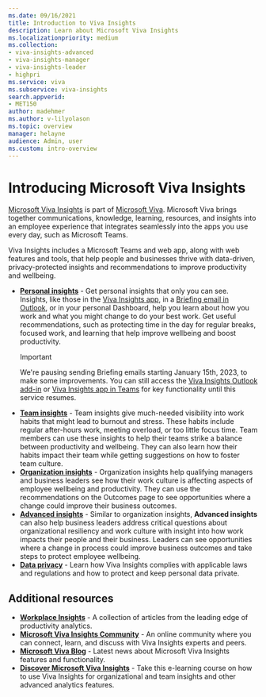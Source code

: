 ```yaml
---
ms.date: 09/16/2021
title: Introduction to Viva Insights
description: Learn about Microsoft Viva Insights
ms.localizationpriority: medium 
ms.collection: 
- viva-insights-advanced 
- viva-insights-manager
- viva-insights-leader
- highpri
ms.service: viva 
ms.subservice: viva-insights 
search.appverid: 
- MET150 
author: madehmer
ms.author: v-lilyolason
ms.topic: overview
manager: helayne
audience: Admin, user
ms.custom: intro-overview
---
```


# Introducing Microsoft Viva Insights

[Microsoft Viva Insights](https://insights.office.com/VivaInsights/) is part of [Microsoft Viva](https://www.microsoft.com/microsoft-viva). Microsoft Viva brings together communications, knowledge, learning, resources, and insights into an employee experience that integrates seamlessly into the apps you use every day, such as Microsoft Teams.

Viva Insights includes a Microsoft Teams and web app, along with web features and tools, that help people and businesses thrive with data-driven, privacy-protected insights and recommendations to improve productivity and wellbeing.

* [**Personal insights**](./personal/teams/viva-teams-app.md) - Get personal insights that only you can see. Insights, like those in the [Viva Insights app](./personal/teams/viva-insights-home.md), in a [Briefing email in Outlook](./personal/briefing/be-overview.md), or in your personal Dashboard, help you learn about how you work and what you might change to do your best work. Get useful recommendations, such as protecting time in the day for regular breaks, focused work, and learning that help improve wellbeing and boost productivity.
    >[!Important]
    >We're pausing sending Briefing emails starting January 15th, 2023, to make some improvements. You can still access the [Viva Insights Outlook add-in](personal/use/add-in.md) or [Viva Insights app in Teams](personal/teams/viva-teams-app.md) for key functionality until this service resumes.
* [**Team insights**](./org-team-insights/team-insights.md) - Team insights give much-needed visibility into work habits that might lead to burnout and stress. These habits include regular after-hours work, meeting overload, or too little focus time. Team members can use these insights to help their teams strike a balance between productivity and wellbeing. They can also learn how their habits impact their team while getting suggestions on how to foster team culture.
* [**Organization insights**](./org-team-insights/org-insights.md) - Organization insights help qualifying managers and business leaders see how their work culture is affecting aspects of employee wellbeing and productivity. They can use the recommendations on the Outcomes page to see opportunities where a change could improve their business outcomes.
* [**Advanced insights**](./advanced/introduction-to-advanced-insights.md) - Similar to organization insights, **Advanced insights** can also help business leaders address critical questions about organizational resiliency and work culture with insight into how work impacts their people and their business. Leaders can see opportunities where a change in process could improve business outcomes and take steps to protect employee wellbeing.
* [**Data privacy**](./advanced/privacy/privacy.md) - Learn how Viva Insights complies with applicable laws and regulations and how to protect and keep personal data private.

## Additional resources

* [**Workplace Insights**](https://workplaceinsights.microsoft.com/) - A collection of articles from the leading edge of productivity analytics.
* [**Microsoft Viva Insights Community**](https://community.vivainsights.microsoft.com/) - An online community where you can connect, learn, and discuss with Viva Insights experts and peers.
* [**Microsoft Viva Blog**](https://techcommunity.microsoft.com/t5/microsoft-viva-blog/bg-p/MicrosoftVivaBlog/label-name/Viva%20Insights) - Latest news about Microsoft Viva Insights features and functionality.
* [**Discover Microsoft Viva Insights**](/training/modules/workplace-analytics-discover/) - Take this e-learning course on how to use Viva Insights for organizational and team insights and other advanced analytics features.

